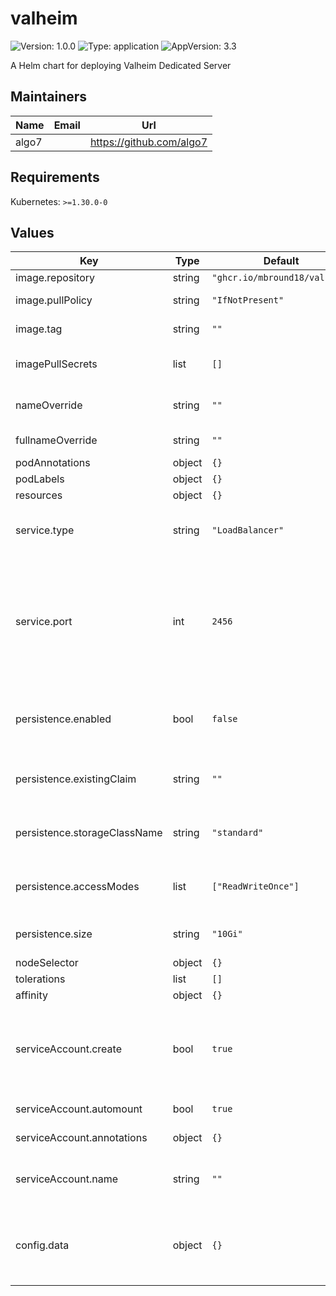 # valheim

![Version: 1.0.0](https://img.shields.io/badge/Version-1.0.0-informational?style=flat-square) ![Type: application](https://img.shields.io/badge/Type-application-informational?style=flat-square) ![AppVersion: 3.3](https://img.shields.io/badge/AppVersion-3.3-informational?style=flat-square)

A Helm chart for deploying Valheim Dedicated Server

## Maintainers

| Name | Email | Url |
| ---- | ------ | --- |
| algo7 |  | <https://github.com/algo7> |

## Requirements

Kubernetes: `>=1.30.0-0`

## Values

| Key | Type | Default | Description |
|-----|------|---------|-------------|
| image.repository | string | `"ghcr.io/mbround18/valheim"` | The repository to pull the image from. |
| image.pullPolicy | string | `"IfNotPresent"` | The image pull policy. One of Always, IfNotPresent, or Never. |
| image.tag | string | `""` | Overrides the image tag whose default is the chart appVersion. |
| imagePullSecrets | list | `[]` | This is for the secrets for pulling an image from a private repository. It's likely that you won't need to change this. |
| nameOverride | string | `""` | Overrides the name of the chart. So it becomes release-name-<nameOverride> instead of release-name-chart-name. |
| fullnameOverride | string | `""` | Overrides the full name of the chart. So it becomes <fullnameOverride> |
| podAnnotations | object | `{}` | Add custom annotations to the pod. |
| podLabels | object | `{}` | Add custom labels to the pod. |
| resources | object | `{}` | Resource requests and limits |
| service.type | string | `"LoadBalancer"` | Kubernetes Service type. Supported options are ClusterIP, NodePort, and LoadBalancer. You will likely use either LoadBalancer or NodePort. |
| service.port | int | `2456` | The port the service will be exposed on. This is independent of the container port which is will always be 2456, 2457, and 2458. This will be the port you connect to. There will be 2 additional ports opened for game traffic. It's the port here +1 and +2. So if you set this to 2456, the ports opened will be 2456, 2457, and 2458. It's templated in the chart to make this easier. |
| persistence.enabled | bool | `false` | Enable persistence using a PersistentVolumeClaim. If false, an emptyDir volume is used which means all data will be lost when the pod is removed or restarted. |
| persistence.existingClaim | string | `""` | If you want to use an existing claim, specify the claim name here. If this is set, the other settings for persistence are ignored. |
| persistence.storageClassName | string | `"standard"` | StorageClass for dynamically provisioned PersistentVolume. If persistence.existingClaim is set, these values are ignored. |
| persistence.accessModes | list | `["ReadWriteOnce"]` | Access mode for the PersistentVolumeClaim. If persistence.existingClaim is set, these values are ignored. |
| persistence.size | string | `"10Gi"` | Size of the PersistentVolume. If persistence.existingClaim is set, these values are ignored. |
| nodeSelector | object | `{}` | The node selector for pod assignment |
| tolerations | list | `[]` | Tolerations for pod assignment |
| affinity | object | `{}` | Affinity for pod assignment |
| serviceAccount.create | bool | `true` | Specifies whether a service account should be created. It's a security best practice to create a dedicated service account for each application. If create is set to false, then the default service account will be used which is not recommended. |
| serviceAccount.automount | bool | `true` | Automatically mount a ServiceAccount token for the pod |
| serviceAccount.annotations | object | `{}` | Annotations to add to the service account |
| serviceAccount.name | string | `""` | The name of the service account to use. If not set and create is true, a name will be the fullname of the chart (release-name-chart-name). |
| config.data | object | `{}` | List of environment variables to set in the container. See https://github.com/mbround18/valheim-docker?tab=readme-ov-file#environment-variables for all available environment variables. |

